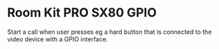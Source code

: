 # Room Kit PRO SX80 GPIO
Start a call when user presses eg a hard button that is connected to the video device with a GPIO interface.
